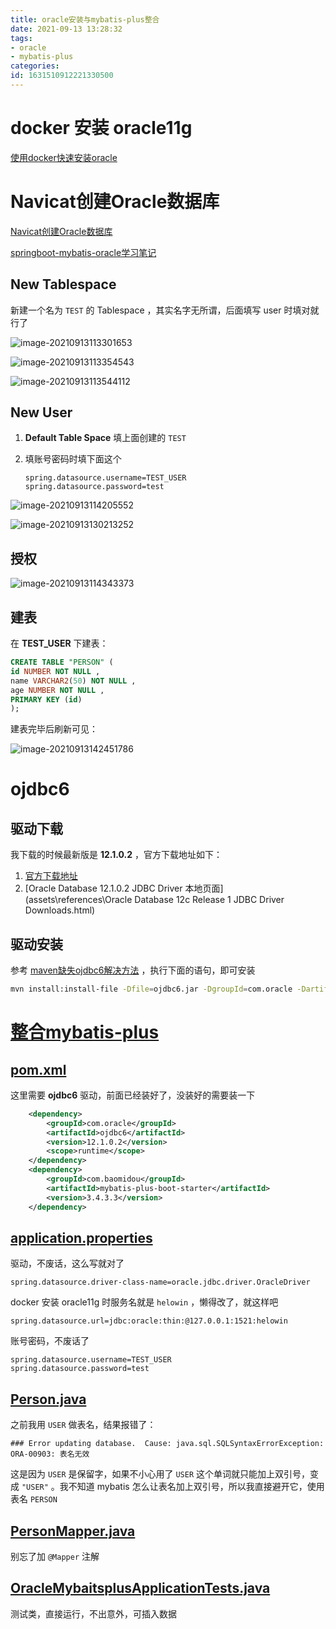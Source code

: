 ```yaml
---
title: oracle安装与mybatis-plus整合
date: 2021-09-13 13:28:32
tags: 
- oracle
- mybatis-plus
categories: 
id: 1631510912221330500
---
```


# docker 安装 oracle11g

 [使用docker快速安装oracle](assets\references\使用docker快速安装oracle.html) 

# Navicat创建Oracle数据库

 [Navicat创建Oracle数据库](assets\references\Navicat创建Oracle数据库.html) 

 [springboot-mybatis-oracle学习笔记](assets\references\springboot-mybatis-oracle学习笔记.html) 

## New Tablespace

新建一个名为 `TEST` 的 Tablespace ，其实名字无所谓，后面填写 user 时填对就行了

![image-20210913113301653](assets/images/image-20210913113301653.png)

![image-20210913113354543](assets/images/image-20210913113354543.png)



![image-20210913113544112](assets/images/image-20210913113544112.png)

## New User

1. **Default Table Space** 填上面创建的 `TEST` 

2. 填账号密码时填下面这个

   ```properties
   spring.datasource.username=TEST_USER
   spring.datasource.password=test
   ```

![image-20210913114205552](assets/images/image-20210913114205552.png)

![image-20210913130213252](assets/images/image-20210913130213252.png)

## 授权

![image-20210913114343373](assets/images/image-20210913114343373.png)

## 建表

在 **TEST_USER** 下建表：

```sql
CREATE TABLE "PERSON" (
id NUMBER NOT NULL ,
name VARCHAR2(50) NOT NULL ,
age NUMBER NOT NULL ,
PRIMARY KEY (id)
);
```

建表完毕后刷新可见：

![image-20210913142451786](assets/images/image-20210913142451786.png)

# ojdbc6

## 驱动下载

我下载的时候最新版是 **12.1.0.2** ，官方下载地址如下：

1.  [官方下载地址](https://www.oracle.com/database/technologies/jdbc-upc-downloads.html) 
2.  [Oracle Database 12.1.0.2 JDBC Driver 本地页面](assets\references\Oracle Database 12c Release 1 JDBC Driver Downloads.html) 

## 驱动安装

参考 [maven缺失ojdbc6解决方法](assets\references\maven缺失ojdbc6解决方法.html) ，执行下面的语句，即可安装

```sh
mvn install:install-file -Dfile=ojdbc6.jar -DgroupId=com.oracle -DartifactId=ojdbc6 -Dversion=12.1.0.2 -Dpackaging=jar -DgeneratePom=true
```

# [整合mybatis-plus](assets\references\SpringBoot-Mybatis-plus-master.zip) 

##   [pom.xml](pom.xml) 

这里需要 **ojdbc6** 驱动，前面已经装好了，没装好的需要装一下

```xml
    <dependency>
        <groupId>com.oracle</groupId>
        <artifactId>ojdbc6</artifactId>
        <version>12.1.0.2</version>
        <scope>runtime</scope>
    </dependency>
    <dependency>
        <groupId>com.baomidou</groupId>
        <artifactId>mybatis-plus-boot-starter</artifactId>
        <version>3.4.3.3</version>
    </dependency>
```

##  [application.properties](src\main\resources\application.properties) 

驱动，不废话，这么写就对了

```properties
spring.datasource.driver-class-name=oracle.jdbc.driver.OracleDriver
```

docker 安装 oracle11g 时服务名就是 `helowin` ，懒得改了，就这样吧

```properties
spring.datasource.url=jdbc:oracle:thin:@127.0.0.1:1521:helowin
```

账号密码，不废话了

```properties
spring.datasource.username=TEST_USER
spring.datasource.password=test
```

##  [Person.java](src\main\java\com\example\oraclemybaitsplus\entity\Person.java) 

之前我用 `USER` 做表名，结果报错了：

```
### Error updating database.  Cause: java.sql.SQLSyntaxErrorException: ORA-00903: 表名无效
```

这是因为 `USER` 是保留字，如果不小心用了 `USER` 这个单词就只能加上双引号，变成 `"USER"`  。我不知道 mybatis 怎么让表名加上双引号，所以我直接避开它，使用表名 `PERSON` 

##  [PersonMapper.java](src\main\java\com\example\oraclemybaitsplus\mapper\PersonMapper.java) 

别忘了加 `@Mapper` 注解

##  [OracleMybaitsplusApplicationTests.java](src\test\java\com\example\oraclemybaitsplus\OracleMybaitsplusApplicationTests.java) 

测试类，直接运行，不出意外，可插入数据









